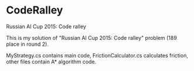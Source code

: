 # CodeRalley
Russian AI Cup 2015: Code ralley

This is my solution of "Russian AI Cup 2015: Code ralley" problem (189 place in round 2). 

MyStrategy.cs contains main code, FrictionCalculator.cs calculates friction, other files contain A* algorithm code.
